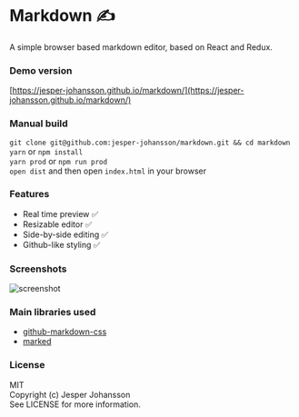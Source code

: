# Markdown ✍️
A simple browser based markdown editor, based on React and Redux.

### Demo version
[https://jesper-johansson.github.io/markdown/](https://jesper-johansson.github.io/markdown/)

### Manual build
`git clone git@github.com:jesper-johansson/markdown.git && cd markdown`<br>
`yarn` or `npm install`<br>
`yarn prod` or `npm run prod`<br>
`open dist` and then open `index.html` in your browser

### Features
- Real time preview ✅
- Resizable editor ✅
- Side-by-side editing ✅
- Github-like styling ✅

### Screenshots
![screenshot](https://i.imgur.com/ZigV27W.png "Screenshot")

### Main libraries used
- [github-markdown-css](https://github.com/sindresorhus/github-markdown-css)
- [marked](https://github.com/chjj/marked)

### License
MIT<br>
Copyright (c) Jesper Johansson<br>
See LICENSE for more information.
